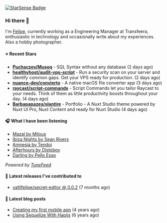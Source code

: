 <a href="https://starsense.app/developer-types" target="_blank"><img src="https://starsense.app/api/badge/?user=valtlfelipe" alt="StarSense Badge"></a>

### Hi there 👋

I'm [Felipe](https://felipevm.com), currently working as a Engineering Manager at Transfeera, enthusiastic in technology and occasionally write about my experiences. Also a hobby photographer.

#### ⭐ Recent Stars
- **[Puchaczov/Musoq](https://github.com/Puchaczov/Musoq)** - SQL Syntax without any database (2 days ago)
- **[healthyhost/audit-vps-script](https://github.com/healthyhost/audit-vps-script)** - Run a security scan on your server and identify common gaps. Get your VPS ready for production. (2 days ago)
- **[nuance-dev/convierto](https://github.com/nuance-dev/convierto)** - A native macOS file converter app (3 days ago)
- **[raycast/script-commands](https://github.com/raycast/script-commands)** - Script Commands let you tailor Raycast to your needs. Think of them as little productivity boosts throughout your day. (4 days ago)
- **[Barbapapazes/slantire](https://github.com/Barbapapazes/slantire)** - Portfolio - A Nuxt Studio theme powered by Nuxt UI Pro, Nuxt Content and ready for Nuxt Studio (4 days ago)

#### 🎧 What I have been listening
- [Mazal by Milous](https://open.spotify.com/track/1VGidY4QvUrjSJDL6lW0iu)
- [Ibiza Nights by Sean Rivers](https://open.spotify.com/track/0fXohwmo1Ti6D2gZjGRbef)
- [Amnesia by Tendoi](https://open.spotify.com/track/3aJetfFCrhZpZtzapzznRJ)
- [Afterhours by Distoboy](https://open.spotify.com/track/53FDaPNsBeM3G7U2wsML7V)
- [Darling by Pello Esso](https://open.spotify.com/track/5LJEye2tZ0fW693oTumBnW)

_Powered by [TuneFeed](https://tunefeed.app?ref=valtlfelipe-gh-profile)_ 

#### 🚀 Latest releases I've contributed to


- [valtlfelipe/secret-editor @ 0.0.2](https://github.com/valtlfelipe/secret-editor/releases/tag/0.0.2) (7 months ago)

#### 📄 Latest blog posts
- [Creating my first mobile app](https://felipevm.com/posts/creating-my-first-mobile-app/) (4 years ago)
- [Using Sequelize With Hapijs](https://felipevm.com/posts/using-sequelize-with-hapijs/) (6 years ago)
